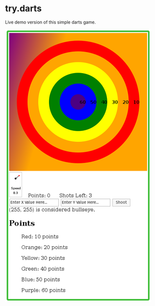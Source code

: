 # try.darts
Live demo version of this simple darts game.

<img src="https://raw.githubusercontent.com/kingscott/trydarts/gh-pages/screeny.png">
